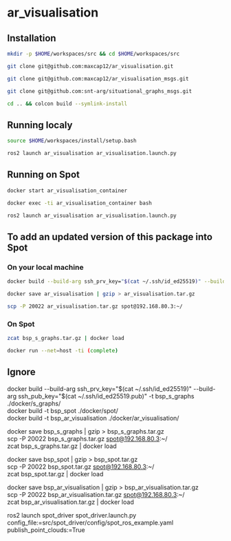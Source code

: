 # ar_visualisation

## Installation

```bash
mkdir -p $HOME/workspaces/src && cd $HOME/workspaces/src
```
```bash
git clone git@github.com:maxcap12/ar_visualisation.git
```
```bash
git clone git@github.com:maxcap12/ar_visualisation_msgs.git
```
```bash
git clone git@github.com:snt-arg/situational_graphs_msgs.git
```
```bash
cd .. && colcon build --symlink-install
```

## Running localy

```bash
source $HOME/workspaces/install/setup.bash
```
```bash
ros2 launch ar_visualisation ar_visualisation.launch.py
```

## Running on Spot
```bash
docker start ar_visualisation_container
```
```bash
docker exec -ti ar_visualisation_container bash
```
```bash
ros2 launch ar_visualisation ar_visualisation.launch.py
```

## To add an updated version of this package into Spot
### On your local machine
```bash
docker build --build-arg ssh_prv_key="$(cat ~/.ssh/id_ed25519)" --build-arg ssh_pub_key="$(cat ~/.ssh/id_ed25519.pub)" -t ar_visualisation ./docker/ar_visualisation/
```
```bash
docker save ar_visualisation | gzip > ar_visualisation.tar.gz
```
```bash
scp -P 20022 ar_visualisation.tar.gz spot@192.168.80.3:~/
```

### On Spot
```bash
zcat bsp_s_graphs.tar.gz | docker load
```
```bash
docker run --net=host -ti (complete)
```

## Ignore

docker build --build-arg ssh_prv_key="$(cat ~/.ssh/id_ed25519)" --build-arg ssh_pub_key="$(cat ~/.ssh/id_ed25519.pub)" -t bsp_s_graphs ./docker/s_graphs/ <br/>
docker build -t bsp_spot ./docker/spot/ <br/>
docker build -t bsp_ar_visualisation ./docker/ar_visualisation/ <br/>

docker save bsp_s_graphs | gzip > bsp_s_graphs.tar.gz <br/>
scp -P 20022 bsp_s_graphs.tar.gz spot@192.168.80.3:~/ <br/>
zcat bsp_s_graphs.tar.gz | docker load <br/>

docker save bsp_spot | gzip > bsp_spot.tar.gz <br/>
scp -P 20022 bsp_spot.tar.gz spot@192.168.80.3:~/ <br/>
zcat bsp_spot.tar.gz | docker load <br/>

docker save bsp_ar_visualisation | gzip > bsp_ar_visualisation.tar.gz <br/>
scp -P 20022 bsp_ar_visualisation.tar.gz spot@192.168.80.3:~/ <br/>
zcat bsp_ar_visualisation.tar.gz | docker load <br/>

ros2 launch spot_driver spot_driver.launch.py config_file:=src/spot_driver/config/spot_ros_example.yaml publish_point_clouds:=True
